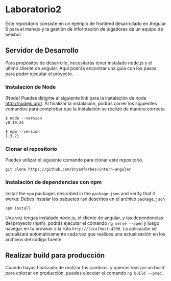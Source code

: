 # Laboratorio2

Este repositorio consiste en un ejemplo de frontend desarrollado en Angular 6 para el manejo y la gestión de información de jugadores de un equipo de béisbol. 

## Servidor de Desarrollo

Para propósitos de desarrollo, necesitarás tener instalado node.js y el último cliente de angular. Aquí podrás encontrar una guía con los pasos para poder ejecutar el proyecto. 

### Instalación de Node

[Node] Puedes dirigirte al siguiente link para la instalación de node http://nodejs.org/.
Al finalizar la instalación, podrás correr los siguientes comandos para comprobar que la instalación se realizó de manera correcta. 

    $ node --version
    v0.10.24

    $ npm --version
    1.3.21

### Clonar el repositorio

Puedes utilizar el siguiente comando para clonar este repositorio.

```shell
git clone https://github.com/bryanforbes/intern-angular
```

### Instalación de dependencias con npm

Install the `npm` packages described in the `package.json` and verify that it works:
Debes instalar los paquetes `npm` descritos en el archivo `package.json` 
```shell
npm install
```

Una vez tengas instalado node.js, el cliente de angular, y las dependencias del proyecto (npm), podrás ejecutar el comando `ng serve --open` y luego navegar en tu browser a la ruta `http://localhost:4200`. La aplicación se actualizará automáticamente cada vez que realices una actualización en los archivos del código fuente. 

## Realizar build para producción

Cuando hayas finalizado de realizar tus cambios, y quieras realizar un build para colocar en producción, puedes ejecutar el comando `ng build --prod`. 
